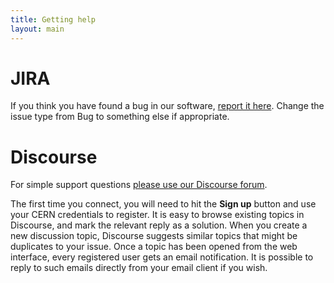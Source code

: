 ```yaml
---
title: Getting help
layout: main
---
```


JIRA
====
If you think you have found a bug in our software,
[report it here](https://alice.its.cern.ch). Change the issue
type from Bug to something else if appropriate.

Discourse
=========
For simple support questions [please use our Discourse forum](https://alice-talk.web.cern.ch/).

The first time you connect, you will need to hit the **Sign up** button and use your CERN
credentials to register. It is easy to browse existing topics in Discourse, and mark the relevant
reply as a solution. When you create a new discussion topic, Discourse suggests similar topics that
might be duplicates to your issue. Once a topic has been opened from the web interface, every
registered user gets an email notification. It is possible to reply to such emails directly from
your email client if you wish.

